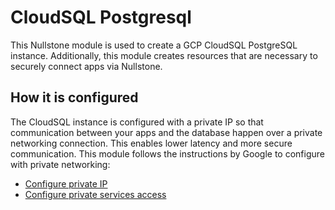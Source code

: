 # CloudSQL Postgresql

This Nullstone module is used to create a GCP CloudSQL PostgreSQL instance.
Additionally, this module creates resources that are necessary to securely connect apps via Nullstone.

## How it is configured

The CloudSQL instance is configured with a private IP so that communication between your apps and the database happen over a private networking connection.
This enables lower latency and more secure communication.
This module follows the instructions by Google to configure with private networking:
- [Configure private IP](https://cloud.google.com/sql/docs/postgres/configure-private-ip)
- [Configure private services access](https://cloud.google.com/sql/docs/postgres/configure-private-services-access)
